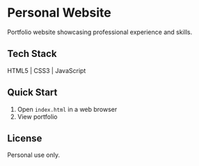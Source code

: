 # Personal Website

Portfolio website showcasing professional experience and skills.

## Tech Stack

HTML5 | CSS3 | JavaScript

## Quick Start

1. Open `index.html` in a web browser
2. View portfolio


## License

Personal use only.
